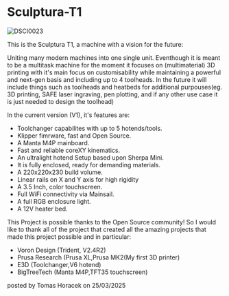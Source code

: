 # Sculptura-T1

![DSCI0023](https://github.com/user-attachments/assets/8ce202cc-6661-4a3f-aa82-90043cb3f4e2)

This is the Sculptura T1, a machine with a vision for the future:

Uniting many modern machines into one single unit.
Eventhough it is meant to be a multitask machine for the moment it focuses on (multimaterial) 3D printing with it's main focus on customisability while maintaining a powerful and next-gen basis and including up to 4 toolheads. In the future it will include things such as toolheads and heatbeds for additional purpouses(eg. 3D printing, SAFE laser ingraving, pen plotting, and if any other use case it is just needed to design the toolhead)


In the current version (V1), it's features are:
- Toolchanger capabilites with up to 5 hotends/tools.
- Klipper fimrware, fast and Open Source.
- A Manta M4P mainboard.
- Fast and reliable coreXY kinematics.
- An ultralight hotend Setup based upon Sherpa Mini.
- It is fully enclosed, ready for demanding materials.
- A 220x220x230 build volume.
- Linear rails on X and Y axis for high rigidity
- A 3.5 Inch, color touchscreen.
- Full WiFi connectivity via Mainsail.
- A full RGB enclosure light.
- A 12V heater bed.

This Project is possible thanks to the Open Source community!
So I would like to thank all of the project that created all the amazing projects that made this project possible and in particular: 
- Voron Design (Trident, V2.4R2)
- Prusa Research (Prusa XL,Prusa MK2(My first 3D printer)
- E3D (Toolchanger,V6 hotend)
- BigTreeTech (Manta M4P,TFT35 touchscreen)


posted by Tomas Horacek on 25/03/2025
